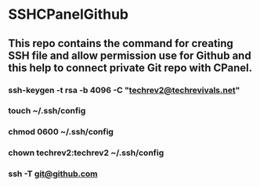 # SSHCPanelGithub

## This repo contains the command for creating SSH file and allow permission use for Github and this help to connect private Git repo with CPanel.

### ssh-keygen -t rsa -b 4096 -C "techrev2@techrevivals.net"
### touch ~/.ssh/config
### chmod 0600 ~/.ssh/config
### chown techrev2:techrev2 ~/.ssh/config
### ssh -T git@github.com
